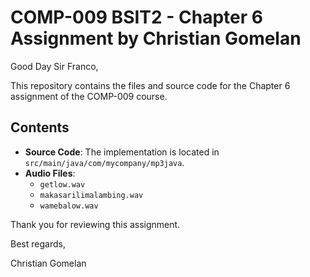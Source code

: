 # COMP-009 BSIT2 - Chapter 6 Assignment by Christian Gomelan

Good Day Sir Franco,

This repository contains the files and source code for the Chapter 6 assignment of the COMP-009 course.

## Contents
- **Source Code**: The implementation is located in `src/main/java/com/mycompany/mp3java`.
- **Audio Files**: 
  - `getlow.wav`
  - `makasarilimalambing.wav`
  - `wamebalow.wav`


Thank you for reviewing this assignment.

Best regards,

Christian Gomelan

